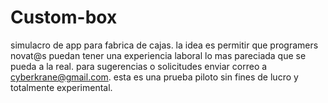 # Custom-box
simulacro de app para fabrica de cajas.
la idea es permitir que programers novat@s puedan tener una experiencia laboral lo mas pareciada que se pueda a la real.
para sugerencias o solicitudes enviar correo a cyberkrane@gmail.com.
esta es una prueba piloto sin fines de lucro y totalmente experimental.
